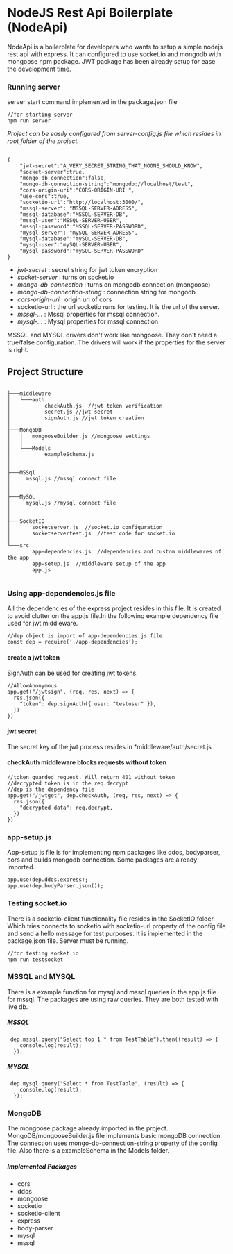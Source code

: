 # NodeJS Rest Api Boilerplate (NodeApi)

NodeApi is a boilerplate for developers who wants to setup a simple nodejs rest api with express. It can configured to use socket.io and mongodb with mongoose npm package. JWT package has been already setup for ease the development time. 

### Running server 
server start command implemented in the package.json file

```
//for starting server
npm run server
```

_Project can be easily configured from server-config.js file which resides in root folder of the project._
```

{
    "jwt-secret":"A_VERY_SECRET_STRING_THAT_NOONE_SHOULD_KNOW",
    "socket-server":true,  
    "mongo-db-connection":false,
    "mongo-db-connection-string":"mongodb://localhost/test",
    "cors-origin-uri":"CORS-ORİGİN-URI ",
    "use-cors":true,
    "socketio-url":"http://localhost:3000/",
    "mssql-server": "MSSQL-SERVER-ADRESS",
    "mssql-database":"MSSQL-SERVER-DB",
    "mssql-user":"MSSQL-SERVER-USER",
    "mssql-password":"MSSQL-SERVER-PASSWORD",
    "mysql-server": "mySQL-SERVER-ADRESS",
    "mysql-database":"mySQL-SERVER-DB",
    "mysql-user":"mySQL-SERVER-USER",
    "mysql-password":"mySQL-SERVER-PASSWORD"
}
```
* *jwt-secret* : secret string for jwt token encryption
* *socket-server* : turns on socket.io
* *mongo-db-connection* : turns on mongodb connection (mongoose)
* *mongo-db-connection-string* : connection string for mongodb
* *cors-origin-uri* : origin uri of cors
*  socketio-url : the url socketio runs for testing. It is the url of the server.
* *mssql-...* : Mssql properties for mssql connection.
* *mysql-...* : Mysql properties for mssql connection.

MSSQL and MYSQL drivers don't work like mongoose. They don't need a true/false configuration. The drivers will work if the properties for the server is right.

## Project Structure

```

├───middleware
│   └───auth
│           checkAuth.js  //jwt token verification
│           secret.js //jwt secret
│           signAuth.js //jwt token creation
│
├───MongoDB
│   │   mongooseBuilder.js //mongoose settings
│   │
│   └───Models
│           exampleSchema.js
│
│
├───MSSql
│     mssql.js //mssql connect file
│
│
├───MySQL
│     mysql.js //mysql connect file
│
│
├───SocketIO
│       socketserver.js  //socket.io configuration
│       socketservertest.js  //test code for socket.io
│
└───src
        app-dependencies.js  //dependencies and custom middlewares of the app
        app-setup.js  //middleware setup of the app
        app.js 


```

### Using app-dependencies.js file

All the dependencies of the express project resides in this file. It is created to avoid clutter on the app.js file.In the following example dependency file used for jwt middleware.

```
//dep object is import of app-dependencies.js file
const dep = require('./app-dependencies');
```
#### create a jwt token

SignAuth can be used for creating jwt tokens.
```
//AllowAnonymous
app.get("/jwtsign", (req, res, next) => {
  res.json({
    "token": dep.signAuth({ user: "testuser" }),
  })
})
```
#### jwt secret

The secret key of the jwt process resides in *middleware/auth/secret.js

#### checkAuth middleware blocks requests without token

```
//token guarded request. Will return 401 without token
//decrypted token is in the req.decrypt
//dep is the dependency file
app.get("/jwtget", dep.checkAuth, (req, res, next) => {
  res.json({
    "decrypted-data": req.decrypt,
  })
})
```

### app-setup.js

App-setup js file is for implementing npm packages like ddos, bodyparser, cors and builds mongodb connection. Some packages are already imported. 

```
app.use(dep.ddos.express);
app.use(dep.bodyParser.json());
```


### Testing socket.io

There is a socketio-client functionality file resides in the SocketIO folder. Which tries connects to socketio with socketio-url property of the config file and send a hello message for test purposes. It is implemented in the package.json file. Server must be running.

```
//for testing socket.io
npm run testsocket
```

### MSSQL and MYSQL
There is a example function for mysql and mssql queries in the app.js file for mssql. The packages are using raw queries. They are both tested with live db.

#####  MSSQL
```
 dep.mssql.query("Select top 1 * from TestTable").then((result) => {
    console.log(result);
  });
```

#####  MYSQL
```
 dep.mysql.query("Select * from TestTable", (result) => {
    console.log(result);
  });
```
 



### MongoDB

The mongoose package already imported in the project. MongoDB/mongooseBuilder.js file implements basic mongoDB connection. The connection uses mongo-db-connection-string property of the config file. Also there is a exampleSchema in the Models folder.





##### Implemented Packages
* cors
* ddos
* mongoose
* socketio
* socketio-client
* express
* body-parser
* mysql
* mssql

